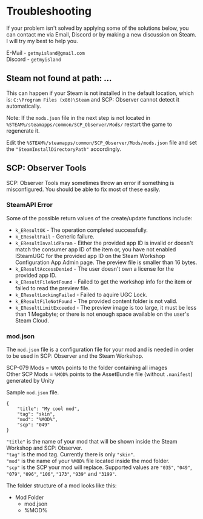 # Troubleshooting

If your problem isn't solved by applying some of the solutions below, you can contact me via Email, Discord or by making a new discussion on Steam. I will try my best to help you.

E-Mail - `getmyisland@gmail.com`<br>
Discord - `getmyisland`

## Steam not found at path: ...

This can happen if your Steam is not installed in the default location, which is: `C:\Program Files (x86)\Steam` and SCP: Observer cannot detect it automatically.

Note: If the `mods.json` file in the next step is not located in `%STEAM%/steamapps/common/SCP_Observer/Mods/` restart the game to regenerate it.

Edit the `%STEAM%/steamapps/common/SCP_Observer/Mods/mods.json` file and set the `"SteamInstallDirectoryPath"` accordingly.

## SCP: Observer Tools

SCP: Observer Tools may sometimes throw an error if something is misconfigured. You should be able to fix most of these easily.

### SteamAPI Error

Some of the possible return values of the create/update functions include:

- `k_EResultOK` - The operation completed successfully.
- `k_EResultFail` - Generic failure.
- `k_EResultInvalidParam` - Either the provided app ID is invalid or doesn't match the consumer app ID of the item or, you have not enabled ISteamUGC for the provided app ID on the Steam Workshop Configuration App Admin page. The preview file is smaller than 16 bytes.
- `k_EResultAccessDenied` - The user doesn't own a license for the provided app ID.
- `k_EResultFileNotFound` - Failed to get the workshop info for the item or failed to read the preview file.
- `k_EResultLockingFailed` - Failed to aquire UGC Lock.
- `k_EResultFileNotFound` - The provided content folder is not valid.
- `k_EResultLimitExceeded` - The preview image is too large, it must be less than 1 Megabyte; or there is not enough space available on the user's Steam Cloud.

### mod.json

The `mod.json` file is a configuration file for your mod and is needed in order to be used in SCP: Observer and the Steam Workshop.

SCP-079 Mods = `%MOD%` points to the folder containing all images<br>
Other SCP Mods = `%MOD%` points to the AssetBundle file (without `.manifest`) generated by Unity

Sample `mod.json` file.
```
{
	"title": "My cool mod",
	"tag": "skin",
	"mod": "%MOD%",
	"scp": "049"
}
```

`"title"` is the name of your mod that will be shown inside the Steam Workshop and SCP: Observer.<br>
`"tag"` is the mod tag. Currently there is only `"skin"`.<br>
`"mod"` is the name of your `%MOD%` file located inside the mod folder.<br>
`"scp"` is the SCP your mod will replace. Supported values are `"035"`, `"049"`, `"079"`, `"096"`, `"106"`, `"173"`, `"939"` and `"3199"`.

The folder structure of a mod looks like this:
- Mod Folder
  - mod.json
  - %MOD%